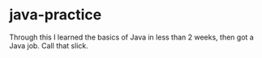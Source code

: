 # java-practice

Through this I learned the basics of Java in less than 2 weeks, then got a Java job. Call that slick.
